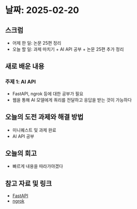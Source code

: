 # 날짜: 2025-02-20

## 스크럼
- 어제 한 일: 논문 25편 정리
- 오늘 할 일: 과제 마치기 + AI API 공부 + 논문 25편 추가 정리

## 새로 배운 내용
### 주제 1: AI API
- FastAPI, ngrok 등에 대한 공부가 필요
- 웹을 통해 AI 모델에게 쿼리를 전달하고 응답을 받는 것이 가능하다

## 오늘의 도전 과제와 해결 방법
- 미니퀘스트 및 과제 완료
- AI API 공부

## 오늘의 회고
- 빠르게 내용을 따라가야겠다

## 참고 자료 및 링크
- [FastAPI](https://fastapi.tiangolo.com/)
- [ngrok](https://ngrok.com/)
